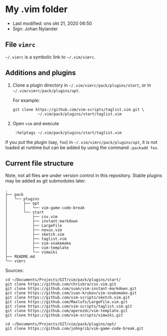 # My .vim folder

- Last modified: ons okt 21, 2020  06:50
- Sign: Johan Nylander

## File `vimrc`

`~/.vimrc` is a symbolic link to `~/.vim/vimrc`.

## Additions and plugins

1. Clone a plugin directory in `~/.vim/vimrc/pack/plugins/start`, or in
   `~/.vim/vimrc/pack/plugins/opt`.

   For example:

       git clone https://github.com/vim-scripts/taglist.vim.git \
                  ~/.vim/pack/plugins/start/taglist.vim

2. Open `vim` and execute

        :helptags ~/.vim/pack/plugins/start/taglist.vim

If you put the plugin (say, `foo`) in `~/.vim/vimrc/pack/plugins/opt`, it is
not loaded at runtime but can be added by using the command `:packadd foo`.

## Current file structure

Note, not all files are under version control in this repository.
Stable plugins may be added as git submodules later.

    .
    ├── pack
    │   └── plugins
    │       ├── opt
    │       │   └── vim-game-code-break
    │       └── start
    │           ├── csv.vim
    │           ├── instant-markdown
    │           ├── LargeFile
    │           ├── nexus.vim
    │           ├── sketch.vim
    │           ├── taglist.vim
    │           ├── vim-snakemake
    │           ├── vim-template
    │           └── vimwiki
    ├── README.md
    └── vimrc

Sources:

    cd ~/Documents/Projects/GIT/vim/pack/plugins/start/
    git clone https://github.com/chrisbra/csv.vim.git
    git clone https://github.com/suan/vim-instant-markdown.git
    git clone https://github.com/ivan-krukov/vim-snakemake.git
    git clone https://github.com/vim-scripts/sketch.vim.git
    git clone https://github.com/Maxlufs/LargeFile.vim.git
    git clone https://github.com/vim-scripts/taglist.vim.git
    git clone https://github.com/aperezdc/vim-template.git
    git clone https://github.com/vim-scripts/vimwiki.git

    cd ~/Documents/Projects/GIT/vim/pack/plugins/opt/
    git clone https://github.com/johngrib/vim-game-code-break.git



